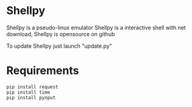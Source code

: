 # Shellpy
Shellpy is a pseudo-linux emulator
Shellpy is a interactive shell with net download,
Shellpy is opensource on github

To update Shellpy just launch "update.py"

# Requirements

```
pip install request
pip install time
pip install pynput
```
